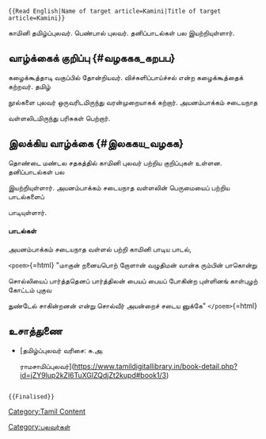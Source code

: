 ```{=mediawiki}
{{Read English|Name of target article=Kamini|Title of target article=Kamini}}
```
காமினி தமிழ்ப்புலவர். பெண்பால் புலவர். தனிப்பாடல்கள் பல இயற்றியுள்ளார்.

## வாழ்க்கைக் குறிப்பு {#வழககக_கறபப}

கழைக்கூத்தாடி வகுப்பில் தோன்றியவர். விச்சுளிப்பாய்ச்சல் என்ற கழைக்கூத்தைக் கற்றவர். தமிழ்
நூல்களை புலவர் ஒருவரிடமிருந்து வரன்முறையாகக் கற்றார். அயனம்பாக்கம் சடையநாத
வள்ளலிடமிருந்து பரிசுகள் பெற்றார்.

## இலக்கிய வாழ்க்கை {#இலககய_வழகக}

தொண்டை மண்டல சதகத்தில் காமினி புலவர் பற்றிய குறிப்புகள் உள்ளன. தனிப்பாடல்கள் பல
இயற்றியுள்ளார். அயனம்பாக்கம் சடையநாத வள்ளலின் பெருமையைப் பற்றிய பாடல்களைப்
பாடியுள்ளார்.

#### பாடல்கள்

அயனம்பாக்கம் சடையநாத வள்ளல் பற்றி காமினி பாடிய பாடல்,

`<poem>`{=html} \"மாகுன் றனையபொற் றோளான் வழுதிமன் வான்க ரும்பின் பாகொன்று
சொல்லியைப் பார்த்ததெனப் பார்த்திலன் பையப் பையப் போகின்ற புள்ளினங் காள்புழற் கோட்டம் புகுவ
துண்டேல் சாகின்றனன் என்று சொல்வீர் அயன்றைச் சடைய னுக்கே\" `</poem>`{=html}

## உசாத்துணை

-   [தமிழ்ப்புலவர் வரிசை: சு.அ.
    ராமசாமிப்புலவர்](https://www.tamildigitallibrary.in/book-detail.php?id=jZY9lup2kZl6TuXGlZQdjZt2kupd#book1/3)

```{=mediawiki}
{{Finalised}}
```
[Category:Tamil Content](Category:Tamil_Content "wikilink")
[Category:புலவர்கள்](Category:புலவர்கள் "wikilink")
